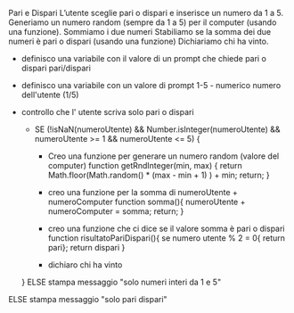 Pari e Dispari
L’utente sceglie pari o dispari e inserisce un numero da 1 a 5.
Generiamo un numero random (sempre da 1 a 5) per il computer (usando una funzione).
Sommiamo i due numeri
Stabiliamo se la somma dei due numeri è pari o dispari (usando una funzione)
Dichiariamo chi ha vinto.

- definisco una variabile con il valore di un prompt che chiede pari o dispari pari/dispari <!-- sceltaUtente -->

- definisco una variabile con un valore di prompt 1-5 - numerico numero dell'utente (1/5) <!-- numeroUtente -->

- controllo che l' utente scriva solo pari o dispari

    <!-- utente può inserire solo numeri interi da 1 e 5 -->
    - SE (!isNaN(numeroUtente) && Number.isInteger(numeroUtente) && numeroUtente >= 1 && numeroUtente <= 5) {

        - Creo una funzione per generare un numero random (valore del computer) <!-- numeroComputer -->
        function getRndInteger(min, max) {
        return Math.floor(Math.random() * (max - min + 1) ) + min;
        return;
        }

        - creo una funzione per la somma di numeroUtente + numeroComputer <!-- somma -->
        function somma(){
            numeroUtente + numeroComputer = somma;
            return;
        }

        - creo una funzione che ci dice se il valore somma è pari o dispari <!-- risultatoPariDispari -->
        function risultatoPariDispari(){
            se numero utente % 2 = 0{
                return pari};
            return dispari
        }

        - dichiaro chi ha vinto

    }
    ELSE stampa messaggio "solo numeri interi da 1 e 5"

ELSE stampa messaggio "solo pari dispari"